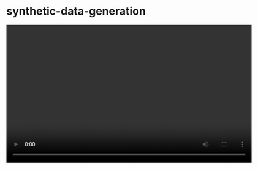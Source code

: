 # synthetic-data-generation

[<video width="640" height="360" controls>
  <source src="" type="video/mp4">
  Your browser does not support the video tag.
</video>
](https://github.com/sachinzzzzz/synthetic-data-generation/assets/113047384/3276ce54-4975-43be-aac4-7aa17f606696
)
